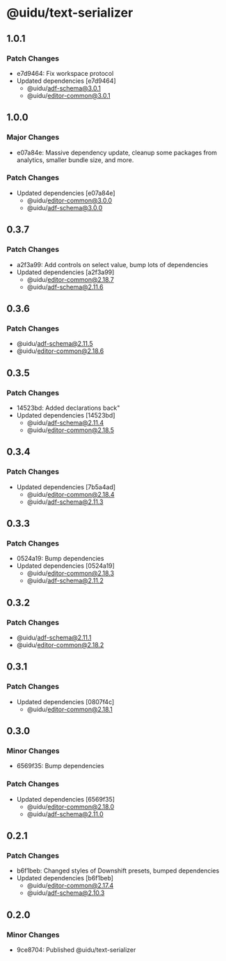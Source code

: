 # @uidu/text-serializer

## 1.0.1

### Patch Changes

- e7d9464: Fix workspace protocol
- Updated dependencies [e7d9464]
  - @uidu/adf-schema@3.0.1
  - @uidu/editor-common@3.0.1

## 1.0.0

### Major Changes

- e07a84e: Massive dependency update, cleanup some packages from analytics, smaller bundle size, and more.

### Patch Changes

- Updated dependencies [e07a84e]
  - @uidu/editor-common@3.0.0
  - @uidu/adf-schema@3.0.0

## 0.3.7

### Patch Changes

- a2f3a99: Add controls on select value, bump lots of dependencies
- Updated dependencies [a2f3a99]
  - @uidu/editor-common@2.18.7
  - @uidu/adf-schema@2.11.6

## 0.3.6

### Patch Changes

- @uidu/adf-schema@2.11.5
- @uidu/editor-common@2.18.6

## 0.3.5

### Patch Changes

- 14523bd: Added declarations back"
- Updated dependencies [14523bd]
  - @uidu/adf-schema@2.11.4
  - @uidu/editor-common@2.18.5

## 0.3.4

### Patch Changes

- Updated dependencies [7b5a4ad]
  - @uidu/editor-common@2.18.4
  - @uidu/adf-schema@2.11.3

## 0.3.3

### Patch Changes

- 0524a19: Bump dependencies
- Updated dependencies [0524a19]
  - @uidu/editor-common@2.18.3
  - @uidu/adf-schema@2.11.2

## 0.3.2

### Patch Changes

- @uidu/adf-schema@2.11.1
- @uidu/editor-common@2.18.2

## 0.3.1

### Patch Changes

- Updated dependencies [0807f4c]
  - @uidu/editor-common@2.18.1

## 0.3.0

### Minor Changes

- 6569f35: Bump dependencies

### Patch Changes

- Updated dependencies [6569f35]
  - @uidu/editor-common@2.18.0
  - @uidu/adf-schema@2.11.0

## 0.2.1

### Patch Changes

- b6f1beb: Changed styles of Downshift presets, bumped dependencies
- Updated dependencies [b6f1beb]
  - @uidu/editor-common@2.17.4
  - @uidu/adf-schema@2.10.3

## 0.2.0

### Minor Changes

- 9ce8704: Published @uidu/text-serializer
